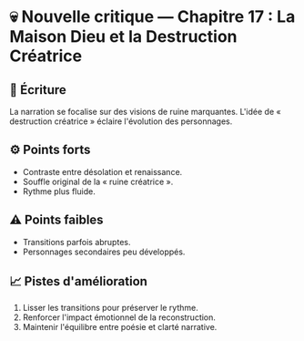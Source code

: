 # 💀 Nouvelle critique — Chapitre 17 : La Maison Dieu et la Destruction Créatrice

## 🧠 Écriture
La narration se focalise sur des visions de ruine marquantes. L'idée de « destruction créatrice » éclaire l'évolution des personnages.

## ⚙️ Points forts
- Contraste entre désolation et renaissance.
- Souffle original de la « ruine créatrice ».
- Rythme plus fluide.

## ⚠️ Points faibles
- Transitions parfois abruptes.
- Personnages secondaires peu développés.

## 📈 Pistes d'amélioration
1. Lisser les transitions pour préserver le rythme.
2. Renforcer l'impact émotionnel de la reconstruction.
3. Maintenir l'équilibre entre poésie et clarté narrative.
